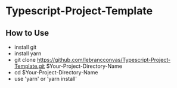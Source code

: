 # Typescript-Project-Template

## How to Use

- install git
- install yarn
- git clone <https://github.com/lebrancconvas/Typescript-Project-Template.git> $Your-Project-Directory-Name
- cd $Your-Project-Directory-Name
- use 'yarn' or 'yarn install'
